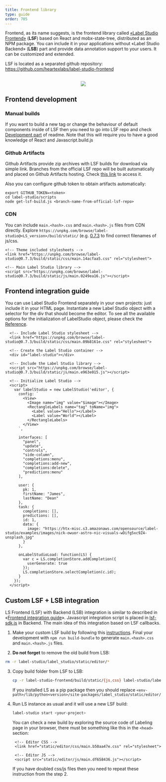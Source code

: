 ```yaml
---
title: Frontend library
type: guide
order: 705
---
```


Frontend, as its name suggests, is the frontend library called [«Label Studio Frontend»](https://github.com/heartexlabs/label-studio-frontend) (**LSF**) based on React and mobx-state-tree, distributed as an NPM package. You can include it in your applications without «Label Studio Backend» (**LSB**) part and provide data annotation support to your users. It can be customized and extended.

LSF is located as a separated github repository: 
https://github.com/heartexlabs/label-studio-frontend

<br>
<div style="margin:auto; text-align:center;"><img src="/images/LSF-modules.png" style="opacity: 0.9"/></div>


## Frontend development 

### Manual builds

If you want to build a new tag or change the behaviour of default components inside of LSF then you need to go into LSF repo and check [Development part](https://github.com/heartexlabs/label-studio-frontend#development) of readme. Note that this will require you to have a good knowledge of React and Javascript.build.js <branch-name-from-official-lsf-repo>


### Github Artifacts

Github Artifacts provide zip archives with LSF builds for download via simple link. Branches from the official LSF repo will be built automatically and placed on Github Artifacts hosting. Check [this link](https://github.com/heartexlabs/label-studio-frontend/actions) to access it. 

Also you can configure github token to obtain artifacts automatically:
```
export GITHUB_TOKEN=<token>
cd label-studio/scripts
node get-lsf-build.js <branch-name-from-official-lsf-repo>
```

### CDN 

You can include `main.<hash>.css` and `main.<hash>.js` files from CDN directly. Explore `https://unpkg.com/browse/label-studio@<LS_version>/build/static/` (e.g. [0.7.3](https://unpkg.com/browse/label-studio@0.7.3/build/static/) to find correct filenames of js/css. 

```xhtml
<!-- Theme included stylesheets -->
<link href="https://unpkg.com/browse/label-studio@0.7.3/build/static/css/main.14acfaa5.css" rel="stylesheet">

<!-- Main Label Studio library -->
<script src="https://unpkg.com/browse/label-studio@0.7.3/build/static/js/main.0249ea16.js"></script>
```


## Frontend integration guide 

You can use Label Studio Frontend separately in your own projects: just include it in your HTML page. Instantiate a new Label Studio object with a selector for the div that should become the editor. To see all the available options for the initialization of LabelStudio object, please check the [Reference](frontend_reference.html).
    
  ``` xhtml
    <!-- Include Label Studio stylesheet -->
    <link href="https://unpkg.com/browse/label-studio@0.7.3/build/static/css/main.09b8161e.css" rel="stylesheet">
    
    <!-- Create the Label Studio container -->
    <div id="label-studio"></div>
    
    <!-- Include the Label Studio library -->
    <script src="https://unpkg.com/browse/label-studio@0.7.3/build/static/js/main.e963e015.js"></script>
    
    <!-- Initialize Label Studio -->
    <script>
      var labelStudio = new LabelStudio('editor', {
        config: `
          <View>
            <Image name="img" value="$image"></Image>
            <RectangleLabels name="tag" toName="img">
              <Label value="Hello"></Label>
              <Label value="World"></Label>  
            </RectangleLabels>
          </View>
        `,
    
        interfaces: [
          "panel",
          "update",
          "controls",
          "side-column",
          "completions:menu",
          "completions:add-new",
          "completions:delete",
          "predictions:menu"
        ],
    
        user: {
          pk: 1,
          firstName: "James",
          lastName: "Dean"
        },
        task: {
          completions: [],
          predictions: [],
          id: 1,
          data: {
            image: "https://htx-misc.s3.amazonaws.com/opensource/label-studio/examples/images/nick-owuor-astro-nic-visuals-wDifg5xc9Z4-unsplash.jpg"
          }
        },
        
        onLabelStudioLoad: function(LS) {
          var c = LS.completionStore.addCompletion({
            userGenerate: true
          });
          LS.completionStore.selectCompletion(c.id);
        }
      });
    </script>
  ```

## Custom LSF + LSB integration

LS Frontend (LSF) with Backend (LSB) integration is similar to described in «[Frontend integration guide](#Frontend-integration-guide)». Javascript integration script is placed in [lsf-sdk.js](https://github.com/heartexlabs/label-studio/blob/master/label_studio/static/js/lsf-sdk.js) in Backend. The main idea of this integration based on LSF callbacks.

1. Make your custom LSF build by following this [instructions](https://github.com/heartexlabs/label-studio-frontend#development). Final your development with `npm run build-bundle` to generate `main.<hash>.css` and `main.<hash>.js` files.

2. **Do not forget** to remove the old build from LSB:
```bash
rm -r label-studio/label_studio/static/editor/*
```

3. Copy build folder from LSF to LSB: 
    ```bash
    cp -r label-studio-frontend/build/static/{js,css} label-studio/label_studio/static/editor/
    ```

    If you installed LS as a pip package then you should replace `<env-path>/lib/python<version>/site-packages/label_studio/static/editor/`

4. Run LS instance as usual and it will use a new LSF build:
    ```bash
    label-studio start <your-project>
    ```
    You can check a new build by exploring the source code of Labeling page in your browser, there must be something like this in the `<head>` section: 
    
    ```xhtml
     <!-- Editor CSS -->
     <link href="static/editor/css/main.b50aa47e.css" rel="stylesheet">
      
     <!-- Editor JS -->
     <script src="static/editor/js/main.df658436.js"></script>
    ```

    If you have doubled css/js files then you need to repeat these instruction from the step 2.  